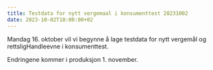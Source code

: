 ```yaml
---
title: Testdata for nytt vergemaal i konsumenttest 20231002
date: 2023-10-02T10:00:00+02
---
```



Mandag 16. oktober vil vi begynne å lage testdata for nytt vergemål og rettsligHandleevne i konsumenttest. 

Endringene kommer i produksjon 1. november.   
